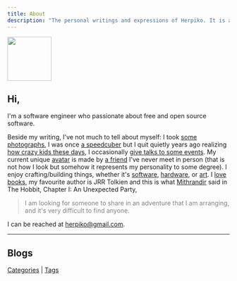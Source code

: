```yaml
---
title: About
description: "The personal writings and expressions of Herpiko. It is a loving and silly place."
---
```


<img src="/images/herpiko.png" style="height:100px;">

## Hi,

I'm a software engineer who passionate about free and open source software.

Beside my writing, I've not much to tell about myself: I took <a target="_blank" href="/photographs">some photographs</a>, I was once <a target="_blank" href="https://ww1.worldcubeassociation.org/persons/2010AGUN01">a speedcuber</a> but I quit quietly years ago realizing <a target="_blank" href="https://ww1.worldcubeassociation.org/results/rankings/333/single">how crazy kids these days</a>, I occasionally <a target="_blank" href="/tech_talks">give talks to some events</a>. My current unique <a target="_blank" href="/images/herpiko.png">avatar</a> is made by <a target="_blank" href="https://www.plurk.com/lukmandisini" target="_blank">a friend</a> I've never meet in person (that is not how I look but somehow it represents my personality to some degree). I enjoy crafting/building things, whether it's <a target="_blank" href="https://github.com/herpiko?tab=repositories&q=&type=source&language=&sort=stargazers">software</a>, <a target="_blank" href="https://github.com/herpiko/unk">hardware</a>, or <a target="_blank" href="/images/sketch.png">art</a>. I <a target="_blank" href="/images/books.jpg">love books</a>, my favourite author is JRR Tolkien and this is what <a target="_blank" href="/images/gandalf.gif">Mithrandir</a> said in The Hobbit, Chapter I: An Unexpected Party,

<blockquote style="color:grey;">I am looking for someone to share in an adventure that I am arranging, and it's very difficult to find anyone.</blockquote>

I can be reached at herpiko@gmail.com.

---

## Blogs

<a href="/categories">Categories</a> | <a href="/tags">Tags</a>
